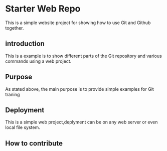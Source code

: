 # Starter Web Repo

This is a simple website project for showing how to use Git and Github together.

## introduction
 
This is a example is to show different parts of the Git repository and various commands using a web project.

## Purpose

As stated above, the main purpose is to provide simple examples for Git traning

## Deployment

This is a simple web project,deplyment can be on any web server or even local file system. 

## How to contribute
